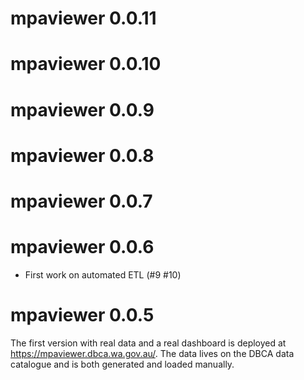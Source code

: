 # mpaviewer 0.0.11

# mpaviewer 0.0.10

# mpaviewer 0.0.9

# mpaviewer 0.0.8

# mpaviewer 0.0.7

# mpaviewer 0.0.6
* First work on automated ETL (#9 #10)

# mpaviewer 0.0.5
The first version with real data and a real dashboard is deployed at 
<https://mpaviewer.dbca.wa.gov.au/>.
The data lives on the DBCA data catalogue and is both generated and loaded manually.
